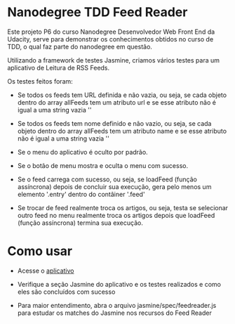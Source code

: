 # Nanodegree TDD Feed Reader

Este projeto P6 do curso Nanodegree Desenvolvedor Web Front End da Udacity, serve para demonstrar os conhecimentos obtidos no curso de TDD,
o qual faz parte do nanodegree em questão.

Utilizando a framework de testes Jasmine, criamos vários testes para um aplicativo de Leitura de RSS Feeds.

Os testes feitos foram:

- Se todos os feeds tem URL definida e não vazia, ou seja, se cada objeto dentro do array allFeeds tem um atributo url
e se esse atributo não é igual a uma string vazia ''

- Se todos os feeds tem nome definido e não vazio, ou seja, se cada objeto dentro do array allFeeds tem um atributo name
e se esse atributo não é igual a uma string vazia ''

- Se o menu do aplicativo é oculto por padrão.

- Se o botão de menu mostra e oculta o menu com sucesso.

- Se o feed carrega com sucesso, ou seja, se loadFeed (função assíncrona) depois de concluir sua execução, gera pelo menos
um elemento '.entry' dentro do contâiner '.feed'

- Se trocar de feed realmente troca os artigos, ou seja, testa se selecionar outro feed no menu realmente troca os artigos depois
que loadFeed (função assíncrona) termina sua execução.

# Como usar

- Acesse o [aplicativo](https://brunolopesr.github.io/frontend-nanodegree-feedreader)

- Verifique a seção Jasmine do aplicativo e os testes realizados e como eles são concluídos com sucesso

- Para maior entendimento, abra o arquivo jasmine/spec/feedreader.js para estudar os matches do Jasmine nos recursos
do Feed Reader